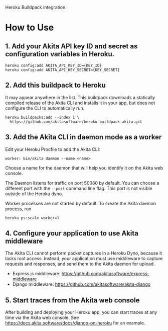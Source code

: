Heroku Buildpack integration.

# How to Use

## 1. Add your Akita API key ID and secret as configuration variables in Heroku.

```shell
heroku config:add AKITA_API_KEY_ID={KEY_ID}
heroku config:add AKITA_API_KEY_SECRET={KEY_SECRET}
```

## 2. Add this buildpack to Heroku

It may appear anywhere in the list. This buildpack downloads a statically compiled 
release of the Akita CLI and installs it in your app, but does not configure 
the CLI to automatically run.

```shell
heroku buildpacks:add --index 1 \
  https://github.com/akitasoftware/heroku-buildpack-akita.git
```

## 3. Add the Akita CLI in daemon mode as a worker

Edit your Heroku Procfile to add the Akita CLI:

```
worker: bin/akita daemon --name <name>
```

Choose a name for the daemon that will help you identify it on the Akita web console.

The Daemon listens for traffic on port 50080 by default. You can choose a different
port with the `--port` command line flag. This port is not visible outside of the
Heroku dyno. 

Worker processes are not started by default. To create the Akita daemon process, run

```shell
heroku ps:scale worker=1
```

## 4. Configure your application to use Akita middleware

The Akita CLI cannot perform packet captures in a Heroku Dyno, because it lacks root
access.  Instead, your application must use middleware to capture requests and responses,
and send them to the Akita daemon for upload.

 * Express.js middleware: https://github.com/akitasoftware/express-middleware 
 * Django middleware: https://github.com/akitasoftware/akita-django

## 5. Start traces from the Akita web console

After building and deploying your Heroku app, you can start traces at any time via
the Akita web console.  See https://docs.akita.software/docs/django-on-heroku for an 
example.


